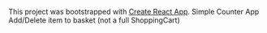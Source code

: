 This project was bootstrapped with [Create React App](https://github.com/facebook/create-react-app).
Simple Counter App Add/Delete item to basket (not a full ShoppingCart)